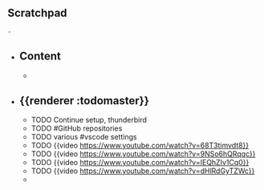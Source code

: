 ## Scratchpad
	-
- ## Content
	-
- ## {{renderer :todomaster}}
	- TODO Continue setup, thunderbird
	- TODO #GitHub repositories
	- TODO various #vscode settings
	- TODO {{video https://www.youtube.com/watch?v=68T3timvdt8}}
	- TODO {{video https://www.youtube.com/watch?v=9NSo6hQRqqc}}
	- TODO  {{video https://www.youtube.com/watch?v=IEQhZIv1Cq0}}
	- TODO {{video https://www.youtube.com/watch?v=dHlRdGyTZWc}}
	-